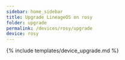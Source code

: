 ```yaml
---
sidebar: home_sidebar
title: Upgrade LineageOS on rosy
folder: upgrade
permalink: /devices/rosy/upgrade
device: rosy
---
```

{% include templates/device_upgrade.md %}
